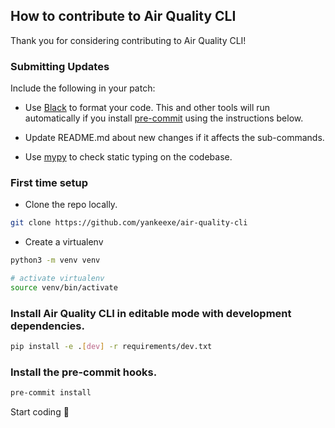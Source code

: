 ## How to contribute to Air Quality CLI

Thank you for considering contributing to Air Quality CLI!

### Submitting Updates

Include the following in your patch:

- Use [Black](https://github.com/psf/black) to format your code. This and other tools will run automatically if you install [pre-commit](https://github.com/pre-commit/pre-commit-hooks) using the instructions below.

- Update README.md about new changes if it affects the sub-commands.

- Use [mypy](https://github.com/python/mypy) to check static typing on the codebase.

### First time setup

- Clone the repo locally.

```bash
git clone https://github.com/yankeexe/air-quality-cli
```

- Create a virtualenv

```bash
python3 -m venv venv

# activate virtualenv
source venv/bin/activate
```

### Install Air Quality CLI in editable mode with development dependencies.

```bash
pip install -e .[dev] -r requirements/dev.txt
```

### Install the pre-commit hooks.

```bash
pre-commit install
```

Start coding 🚀
